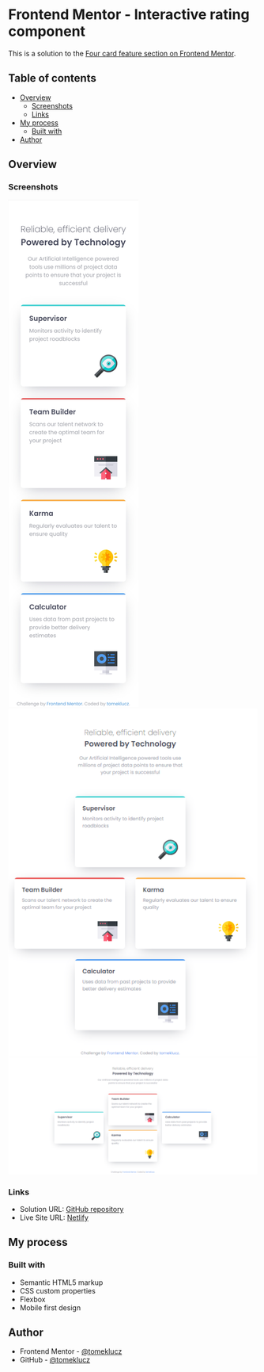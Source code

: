 # Frontend Mentor - Interactive rating component

This is a solution to the [Four card feature section on Frontend Mentor](https://www.frontendmentor.io/challenges/four-card-feature-section-weK1eFYK).

## Table of contents

- [Overview](#overview)
  - [Screenshots](#screenshots)
  - [Links](#links)
- [My process](#my-process)
  - [Built with](#built-with)
- [Author](#author)

## Overview

### Screenshots

![](./screenshots/Screenshot-1-mobile.jpg)
![](./screenshots/Screenshot-2-tablet.PNG)
![](./screenshots/Screenshot-3-desktop.PNG)

### Links

- Solution URL: [GitHub repository](https://github.com/tomeklucz/FM-four-card-feature-section)
- Live Site URL: [Netlify](https://tomeklucz-fm-four-card-feature-section.netlify.app/)

## My process

### Built with

- Semantic HTML5 markup
- CSS custom properties
- Flexbox
- Mobile first design

## Author

- Frontend Mentor - [@tomeklucz](https://www.frontendmentor.io/profile/tomeklucz)
- GitHub - [@tomeklucz](https://github.com/tomeklucz)
